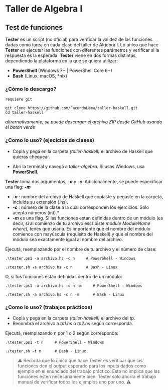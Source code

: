 # Taller de Algebra I #

## Test de funciones ###

**Tester** es un script (no oficial) para verificar la validez de las funciones dadas como tarea en cada clase del taller de Algebra I. Lo unico que hace **Tester** es ejecutar las funciones con diferentes parámetros y verificar si la respuesta es la esperada. **Tester** viene en dos formas distintas, dependiendo la plataforma en la que se quiera utilizar:
- **PowerShell** (Windows 7+ | PowerShell Core 6+)
- **Bash** (Linux, macOS, *nix)

### ¿Cómo lo descargo? ### 
`requiere git`

```
git clone https://github.com/FacundoLema/taller-haskell.git
cd taller-haskell
```
*altrernativamente, se puede descargar el archivo ZIP desde GitHub usando el boton verde*

### ¿Como lo uso? (ejecicios de clases) ###
- Copiá y pegá en la carpeta *(taller-haskell)* el archivo de Haskell que quieras chequear.

- Abrí la terminal y navegá a *taller-algebra*. Si usas Windows, usa **PowerShell**.

**Tester** toma dos argumentos, ***-a*** y ***-c***. Adicionalmente, se puede especificar una flag: ***-m***
- ***-a*** : nombre del archivo de Haskell que copiaste y pegaste en la carpeta, incluida su extensión (.hs). 
- ***-c*** : número de la clase a la cual corresponden los ejercicios. Solo acepta números (int).*
- ***-m*** es una flag. Si las funciones estan definidas dentro de un módulo (es decir, si al comienzo de tu archivo escribiste *module ModuleName where*), tenes que usarla. Es importante que el nombre del módulo comience con mayúscula (requisito de Haskell) y que el nombre del módulo sea exactamente igual al nombre del archivo.

Ejecutá, reemplazando por el nombre de tu archivo y el número de clase:
```
.\tester.ps1 -a archivo.hs -c n     # PowerShell - Windows
```
```
./tester.sh -a archivo.hs -c n      # Bash - Linux
```
O, si tus funciones están definidas dentro de un módulo:
```
.\tester.ps1 -a archivo.hs -c n -m     # PowerShell - Windows
```
```
./tester.sh -a archivo.hs -c n -m      # Bash - Linux
```

### ¿Como lo uso? (trabajos prácticos) ###

- Copiá y pegá en la carpeta *(taller-haskell)* el archivo del tp.
- Renombrá el archivo a *tp1.hs* o *tp2.hs* según corresponda.

Ejecutá, reemplazando n por 1 o 2 según corresponda:
```
.\tester.ps1 -t n     # PowerShell - Windows
```
```
./tester.sh -t n      # Bash - Linux
```

> ⚠️ Recordá que lo único que hace Tester es verificar que las funciones den el output esperado para los inputs dados como ejemplo en el enunciado del trabajo práctico. Esto no implica que las funciones esten necesariamente bien. Tester solo ahorra el trabajo manual de verificar todos los ejemplos uno por uno. ⚠️

